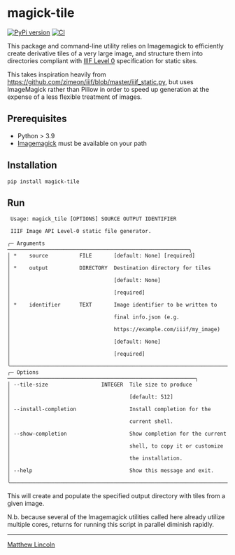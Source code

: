 # magick-tile

[![PyPi version](https://img.shields.io/pypi/v/magick-tile.svg)](https://pypi.org/project/magick-tile/)
[![CI](https://github.com/mdlincoln/magick_tile/actions/workflows/ci.yml/badge.svg)](https://github.com/mdlincoln/magick_tile/actions/workflows/ci.yml)

This package and command-line utility relies on Imagemagick to efficiently create derivative tiles of a very large image, and structure them into directories compliant with [IIIF Level 0](https://iiif.io/api/image/3.0/compliance/#level-0-compliance) specification for static sites.

This takes inspiration heavily from https://github.com/zimeon/iiif/blob/master/iiif_static.py, but uses ImageMagick rather than Pillow in order to speed up generation at the expense of a less flexible treatment of images.

## Prerequisites

- Python > 3.9
- [Imagemagick](https://imagemagick.org/index.php) must be available on your path

## Installation

```
pip install magick-tile
```

## Run

```
 Usage: magick_tile [OPTIONS] SOURCE OUTPUT IDENTIFIER

 IIIF Image API Level-0 static file generator.

╭─ Arguments ──────────────────────────────────────────────────────────╮
│ *    source          FILE       [default: None] [required]           │
│ *    output          DIRECTORY  Destination directory for tiles      │
│                                 [default: None]                      │
│                                 [required]                           │
│ *    identifier      TEXT       Image identifier to be written to    │
│                                 final info.json (e.g.                │
│                                 https://example.com/iiif/my_image)   │
│                                 [default: None]                      │
│                                 [required]                           │
╰──────────────────────────────────────────────────────────────────────╯
╭─ Options ────────────────────────────────────────────────────────────╮
│ --tile-size                 INTEGER  Tile size to produce            │
│                                      [default: 512]                  │
│ --install-completion                 Install completion for the      │
│                                      current shell.                  │
│ --show-completion                    Show completion for the current │
│                                      shell, to copy it or customize  │
│                                      the installation.               │
│ --help                               Show this message and exit.     │
╰──────────────────────────────────────────────────────────────────────╯
```

This will create and populate the specified output directory with tiles from a given image.

N.b. because several of the Imagemagick utilities called here already utilize multiple cores, returns for running this script in parallel diminish rapidly.

---
[Matthew Lincoln](https://matthewlincoln.net)
